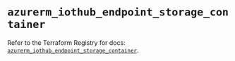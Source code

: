 # `azurerm_iothub_endpoint_storage_container`

Refer to the Terraform Registry for docs: [`azurerm_iothub_endpoint_storage_container`](https://registry.terraform.io/providers/hashicorp/azurerm/2.99.0/docs/resources/iothub_endpoint_storage_container).
